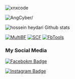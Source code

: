 ![xnxcode](https://user-images.githubusercontent.com/92802033/181095877-c5b0ce2f-5bc4-402e-8abb-b2828c4ec01f.png)

<p align=left> <img src=https://komarev.com/ghpvc/?username=AngCyber alt=AngCyber/> </p>

<img src="https://github-readme-stats.vercel.app/api?username=AngCyber&show_icons=true&include_all_commits=true&theme=white" alt="hossein heydari Github stats" /><br />
</p>

<a href="https://github.com/AngCyber/MultiBF"><img title="MultiBF" src="https://github-readme-stats.vercel.app/api/pin/?username=AngCyber&repo=MultiBF&theme=vision-friendly-monokai"></a>
<a href="https://github.com/AngCyber/SCF"><img title="SCF" src="https://github-readme-stats.vercel.app/api/pin/?username=AngCyber&repo=SCF&theme=vision-friendly-monokai"></a>
<a href="https://github.com/AngCyber/FbTools"><img title="FbTools" src="https://github-readme-stats.vercel.app/api/pin/?username=AngCyber&repo=FbTools&theme=vision-friendly-monokai"></a>

### My Social Media
[![Facebokm Badge](https://img.shields.io/badge/-aang.qwerty69-blue?style=flat&logo=Facebook&logoColor=white&link=https://www.facebook.com/aang.qwerty69/)](https://www.facebook.com/aang.qwerty69)

[![Instagram Badge](https://img.shields.io/badge/-aangxd.qwerty_-f01397?style=flat&logo=Instagram&logoColor=white&link=https://www.instagram.com/aangxd.qwerty_/)](https://www.instagram.com/aangxd.qwerty_)
